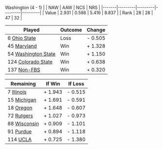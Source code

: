 Washington (4 - 1)
|       |   NAW   |   AAW   |   NCS   |   NRS   |
|-------|---------|---------|---------|---------|
| Value |   2.931 |   0.586 |   5.416 |   8.837 |
| Rank  |      28 |      28 |      47 |      32 |

| Played                    | Outcome    |  Change  |
|---------------------------|------------|----------|
|   6 [Ohio State            ](OhioState)| Loss       | -  0.505 |
|  45 [Maryland              ](Maryland)| Win        | +  1.328 |
|  54 [Washington State      ](WashingtonState)| Win        | +  1.150 |
| 124 [Colorado State        ](ColoradoState)| Win        | +  0.638 |
| 137 [Non-FBS               ](NonFBS)| Win        | +  0.320 |

| Remaining                 |  If Win  |  If Loss |
|---------------------------|----------|----------|
|   7 [Illinois              ](Illinois)| +  1.943 | -  0.515 |
|  15 [Michigan              ](Michigan)| +  1.691 | -  0.591 |
|  18 [Oregon                ](Oregon)| +  1.648 | -  0.607 |
|  72 [Rutgers               ](Rutgers)| +  1.027 | -  0.973 |
|  88 [Wisconsin             ](Wisconsin)| +  0.909 | -  1.101 |
|  91 [Purdue                ](Purdue)| +  0.894 | -  1.118 |
| 114 [UCLA                  ](UCLA)| +  0.725 | -  1.380 |

